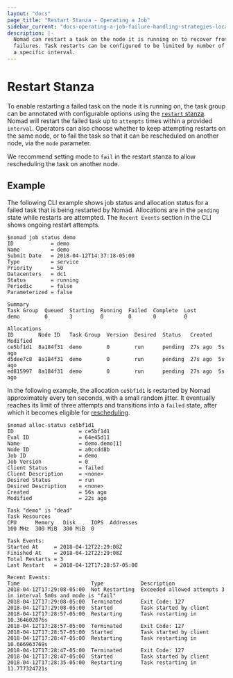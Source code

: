 ```yaml
---
layout: "docs"
page_title: "Restart Stanza - Operating a Job"
sidebar_current: "docs-operating-a-job-failure-handling-strategies-local-restarts"
description: |-
  Nomad can restart a task on the node it is running on to recover from
  failures. Task restarts can be configured to be limited by number of attempts within
  a specific interval.
---
```


# Restart Stanza

To enable restarting a failed task on the node it is running on, the task group can be annotated
with configurable options using the [`restart` stanza][restart]. Nomad will restart the failed task
up to `attempts` times within a provided `interval`. Operators can also choose whether to
keep attempting restarts on the same node, or to fail the task so that it can be rescheduled
on another node, via the `mode` parameter.

We recommend setting mode to `fail` in the restart stanza to allow rescheduling the task on another node.


## Example
The following CLI example shows job status and allocation status for a failed task that is being restarted by Nomad.
Allocations are in the `pending` state while restarts are attempted. The `Recent Events` section in the CLI
shows ongoing restart attempts.

```text
$nomad job status demo
ID            = demo
Name          = demo
Submit Date   = 2018-04-12T14:37:18-05:00
Type          = service
Priority      = 50
Datacenters   = dc1
Status        = running
Periodic      = false
Parameterized = false

Summary
Task Group  Queued  Starting  Running  Failed  Complete  Lost
demo        0       3         0        0       0         0

Allocations
ID        Node ID   Task Group  Version  Desired  Status   Created  Modified
ce5bf1d1  8a184f31  demo        0        run      pending  27s ago  5s ago
d5dee7c8  8a184f31  demo        0        run      pending  27s ago  5s ago
ed815997  8a184f31  demo        0        run      pending  27s ago  5s ago
```

In the following example, the allocation `ce5bf1d1` is restarted by Nomad approximately
every ten seconds, with a small random jitter. It eventually reaches its limit of three attempts and
transitions into a `failed` state, after which it becomes eligible for [rescheduling][rescheduling].

```text
$nomad alloc-status ce5bf1d1
ID                     = ce5bf1d1
Eval ID                = 64e45d11
Name                   = demo.demo[1]
Node ID                = a0ccdd8b
Job ID                 = demo
Job Version            = 0
Client Status          = failed
Client Description     = <none>
Desired Status         = run
Desired Description    = <none>
Created                = 56s ago
Modified               = 22s ago

Task "demo" is "dead"
Task Resources
CPU      Memory   Disk     IOPS  Addresses
100 MHz  300 MiB  300 MiB  0

Task Events:
Started At     = 2018-04-12T22:29:08Z
Finished At    = 2018-04-12T22:29:08Z
Total Restarts = 3
Last Restart   = 2018-04-12T17:28:57-05:00

Recent Events:
Time                       Type            Description
2018-04-12T17:29:08-05:00  Not Restarting  Exceeded allowed attempts 3 in interval 5m0s and mode is "fail"
2018-04-12T17:29:08-05:00  Terminated      Exit Code: 127
2018-04-12T17:29:08-05:00  Started         Task started by client
2018-04-12T17:28:57-05:00  Restarting      Task restarting in 10.364602876s
2018-04-12T17:28:57-05:00  Terminated      Exit Code: 127
2018-04-12T17:28:57-05:00  Started         Task started by client
2018-04-12T17:28:47-05:00  Restarting      Task restarting in 10.666963769s
2018-04-12T17:28:47-05:00  Terminated      Exit Code: 127
2018-04-12T17:28:47-05:00  Started         Task started by client
2018-04-12T17:28:35-05:00  Restarting      Task restarting in 11.777324721s
```


[restart]: /docs/job-specification/restart.html "Nomad restart Stanza"
[rescheduling]: /docs/job-specification/reschedule.html "Nomad restart Stanza"
